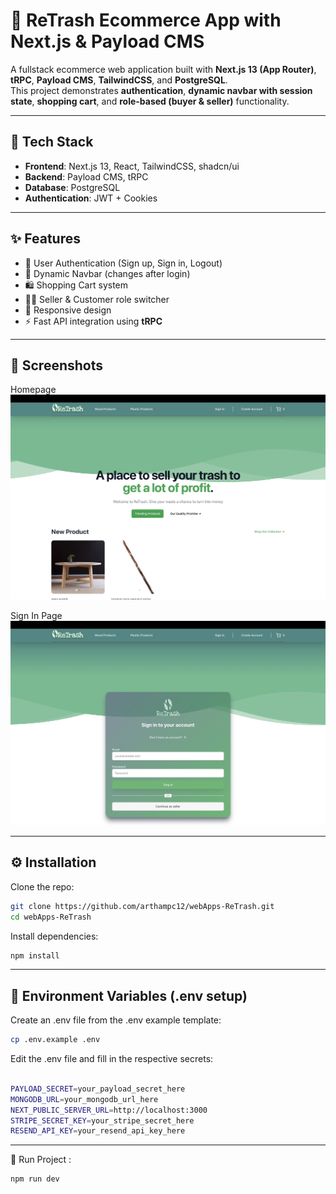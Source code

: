 # 🛒 ReTrash Ecommerce App with Next.js & Payload CMS

A fullstack ecommerce web application built with **Next.js 13 (App Router)**, **tRPC**, **Payload CMS**, **TailwindCSS**, and **PostgreSQL**.  
This project demonstrates **authentication**, **dynamic navbar with session state**, **shopping cart**, and **role-based (buyer & seller)** functionality.

---

## 🚀 Tech Stack
- **Frontend**: Next.js 13, React, TailwindCSS, shadcn/ui
- **Backend**: Payload CMS, tRPC
- **Database**: PostgreSQL
- **Authentication**: JWT + Cookies


---

## ✨ Features
- 🔐 User Authentication (Sign up, Sign in, Logout)  
- 🧾 Dynamic Navbar (changes after login)  
- 🛍 Shopping Cart system  
- 👨‍💼 Seller & Customer role switcher  
- 📱 Responsive design  
- ⚡ Fast API integration using **tRPC**  

---

## 📸 Screenshots
Homepage  
![Homepage](homepage.png)

Sign In Page  
![Sign In](singin.png)

---
## ⚙️ Installation

Clone the repo:
```bash
git clone https://github.com/arthampc12/webApps-ReTrash.git
cd webApps-ReTrash
```
Install dependencies:
```bash
npm install
```
---
## 🔧 Environment Variables (.env setup) 

Create an .env file from the .env example template:
```bash
cp .env.example .env
```

Edit the .env file and fill in the respective secrets:
```bash

PAYLOAD_SECRET=your_payload_secret_here
MONGODB_URL=your_mongodb_url_here
NEXT_PUBLIC_SERVER_URL=http://localhost:3000
STRIPE_SECRET_KEY=your_stripe_secret_here
RESEND_API_KEY=your_resend_api_key_here
```
----
🚀 Run Project :
``` bash
npm run dev
```
